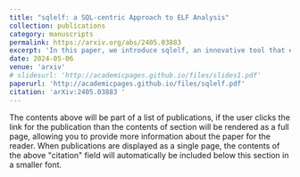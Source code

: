 ```yaml
---
title: "sqlelf: a SQL-centric Approach to ELF Analysis"
collection: publications
category: manuscripts
permalink: https://arxiv.org/abs/2405.03883
excerpt: 'In this paper, we introduce sqlelf, an innovative tool that empowers users to probe ELF objects through the expressive power of SQL. By modeling ELF objects as relational databases, sqlelf offers the following advantages over conventional methods.'
date: 2024-05-06
venue: 'arxiv'
# slidesurl: 'http://academicpages.github.io/files/slides1.pdf'
paperurl: 'http://academicpages.github.io/files/sqlelf.pdf'
citation: 'arXiv:2405.03883 '
---
```


The contents above will be part of a list of publications, if the user clicks the link for the publication than the contents of section will be rendered as a full page, allowing you to provide more information about the paper for the reader. When publications are displayed as a single page, the contents of the above "citation" field will automatically be included below this section in a smaller font.
